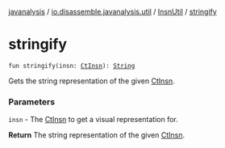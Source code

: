 [javanalysis](../../index.md) / [io.disassemble.javanalysis.util](../index.md) / [InsnUtil](index.md) / [stringify](./stringify.md)

# stringify

`fun stringify(insn: `[`CtInsn`](../../io.disassemble.javanalysis.insn/-ct-insn/index.md)`): `[`String`](https://kotlinlang.org/api/latest/jvm/stdlib/kotlin/-string/index.html)

Gets the string representation of the given [CtInsn](../../io.disassemble.javanalysis.insn/-ct-insn/index.md).

### Parameters

`insn` - The [CtInsn](../../io.disassemble.javanalysis.insn/-ct-insn/index.md) to get a visual representation for.

**Return**
The string representation of the given [CtInsn](../../io.disassemble.javanalysis.insn/-ct-insn/index.md).

